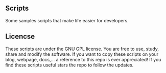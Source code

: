 ## Scripts

Some samples scripts that make life easier for developers.

## Licencse

These scripts are under the GNU GPL license. You are free to use, study, share and modify the software. If you want to copy these scripts on your blog, webpage, docs,... a reference to this repo is ever appreciated!
If you find these scripts useful stars the repo to follow the updates. 